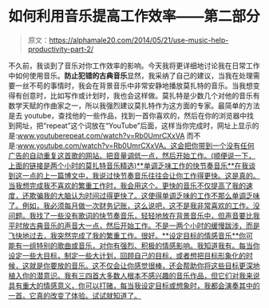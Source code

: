 # 如何利用音乐提高工作效率——第二部分

> 原文：<https://alphamale20.com/2014/05/21/use-music-help-productivity-part-2/>

不久前，我谈到了音乐对你工作效率的影响。今天我将更详细地讨论我在日常工作中如何使用音乐。**防止犯错的古典音乐**显然，我采纳了自己的建议，当我在处理需要一丝不苟的事情时，我会在背景音乐中非常安静地播放莫扎特的音乐。当我想变得有创意时，比如写作或计划时，我也会这样做。莫扎特是少数几个对他的音乐有数学天赋的作曲家之一，所以我强烈建议莫扎特作为这方面的专家。最简单的方法是去 youtube，查找他的一些作品，找到一首你喜欢的，然后在你的浏览器中找到网址，把“repeat”这个词放在“YouTube”后面，这样当你完成时，网址上显示的是:www.youtuberepeat.com/watch?v=Rb0UmrCXxVA 而不是:www.youtube.com/watch?v=Rb0UmrCXxVA。这会把你带到一个没有任何广告的自动重复这首歌的网站。把音量调低一点，然后开始工作。(顺便说一下，上面的链接是两个小时的莫扎特音乐精选)**单调乏味工作的快节奏音乐**在我谈到这一点的上一篇博文中，我说过快节奏音乐往往会让你工作得更快。这是真的。当我想完成我不喜欢的繁重工作时，我会用这个。更快的音乐不仅提高了我的速度，还欺骗我的大脑认为时间过得更快了。这使得单调乏味的工作不那么单调乏味了。例如，我必须每月做一次财务记账，这么说吧，这不是我非常喜欢的工作。没问题。我找了一些没有歌词的快节奏音乐，轻轻地放在背景音乐中，但声音要比我平时放古典音乐的声音大一点，然后开始工作。不是一两个小时的缓慢跋涉，而是飞快地过去，我突然完成了我的繁重工作。很好。**设定目标的情感音乐**你可能有一组特别的歌曲或音乐，对你有强烈、积极的情感影响。我知道我有。每当你设定一些大目标，制定一些大计划，回顾自己的目标，或者想把目标形象化的时候，这就是你要放的音乐。这不仅会让你感觉很棒，还会帮助你将这些目标更深地植入你的潜意识。我有三四首大多数人根本不感兴趣的音乐作品，但它们对我来说具有重大的情感意义，你可以打赌，每当我设定目标或想象时，我都会演奏其中的一首。它真的改变了体验。试试就知道了。